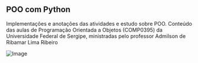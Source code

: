 ## POO com Python

Implementações e anotações das atividades e estudo sobre POO. Conteúdo das aulas de Programação Orientada a Objetos (COMP0395) da Universidade Federal de Sergipe, ministradas pelo professor Admilson de Ribamar Lima Ribeiro

![Image](https://github.com/user-attachments/assets/800ca40f-cfa2-445a-8789-619d81972d22)